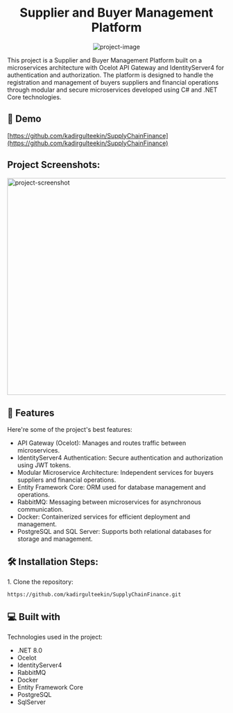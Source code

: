 <h1 align="center" id="title">Supplier and Buyer Management Platform</h1>

<p align="center"><img src="https://aavenir.com/wp-content/uploads/2021/11/Supplier-Portal-1.jpg" alt="project-image"></p>

<p id="description">This project is a Supplier and Buyer Management Platform built on a microservices architecture with Ocelot API Gateway and IdentityServer4 for authentication and authorization. The platform is designed to handle the registration and management of buyers suppliers and financial operations through modular and secure microservices developed using C# and .NET Core technologies.</p>

<h2>🚀 Demo</h2>

[https://github.com/kadirgulteekin/SupplyChainFinance](https://github.com/kadirgulteekin/SupplyChainFinance)

<h2>Project Screenshots:</h2>

<img src="https://www.stampli.com/wp-content/uploads/2020/11/Invoice-Management-lifecycle.png" alt="project-screenshot" width="2000" height="500/">

  
  
<h2>🧐 Features</h2>

Here're some of the project's best features:

*   API Gateway (Ocelot): Manages and routes traffic between microservices.
*   IdentityServer4 Authentication: Secure authentication and authorization using JWT tokens.
*   Modular Microservice Architecture: Independent services for buyers suppliers and financial operations.
*   Entity Framework Core: ORM used for database management and operations.
*   RabbitMQ: Messaging between microservices for asynchronous communication.
*   Docker: Containerized services for efficient deployment and management.
*   PostgreSQL and SQL Server: Supports both relational databases for storage and management.

<h2>🛠️ Installation Steps:</h2>

<p>1. Clone the repository:</p>

```
https://github.com/kadirgulteekin/SupplyChainFinance.git
```

  
  
<h2>💻 Built with</h2>

Technologies used in the project:

*   .NET 8.0
*   Ocelot
*   IdentityServer4
*   RabbitMQ
*   Docker
*   Entity Framework Core
*   PostgreSQL
*   SqlServer
